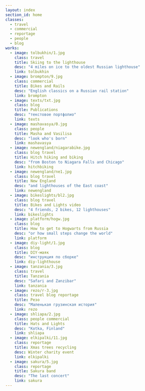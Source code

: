 ```yaml
---
layout: index
section_id: home
classes:
  - travel
  - commercial
  - reportage
  - people
  - blog
works:
  - image: tolbukhin/1.jpg
    class: travel
    title: Skiing to the lighthouse
    desc: "4 miles on ice to the oldest Russian lighthouse"
    link: tolbukhin
  - image: brompton/9.jpg
    class: commercial
    title: Bikes and Rails
    desc: "English classics on a Russian rail station"
    link: brompton
  - image: texts/txt.jpg
    class: blog
    title: Publications
    desc: "текстовое портфолио"
    link: texts
  - image: mashavasya/0.jpg
    class: people
    title: Masha and Vasilisa
    desc: "look who's born"
    link: mashavasya
  - image: newengland/niagarabike.jpg
    class: blog travel
    title: Hitch hiking and biking
    desc: "from Boston to Niagara Falls and Chicago"
    link: hitchbiking
  - image: newengland/ne1.jpg
    class: blog travel
    title: New England
    desc: "and lighthouses of the East coast"
    link: newengland
  - image: bikeslights/bl2.jpg
    class: blog travel
    title: Bikes and Lights video
    desc: "4 friends, 2 bikes, 12 lighthouses"
    link: bikeslights
  - image: platform/hogw.jpg
    class: blog
    title: How to get to Hogwarts from Russia
    desc: "or how small steps change the world"
    link: platform
  - image: diy-light/1.jpg
    class: blog
    title: DIY-маяк
    desc: "инструкция по сборке"
    link: diy-lighthouse
  - image: tanzania/3.jpg
    class: travel
    title: Tanzania
    desc: "Safari and Zanzibar"
    link: tanzania
  - image: rezo/r-3.jpg
    class: travel blog reportage
    title: Резо
    desc: "Маленькая грузинская история"
    link: rezo
  - image: shliapa/2.jpg
    class: people commercial
    title: Hats and Lights
    desc: "Kotka, Finland"
    link: shliapa
  - image: elkipalki/11.jpg
    class: reportage
    title: Xmas trees recycling
    desc: Winter charity event
    link: elkipalki
  - image: sakura/5.jpg
    class: reportage
    title: Sakura band
    desc: "The last concert"
    link: sakura
---
```

